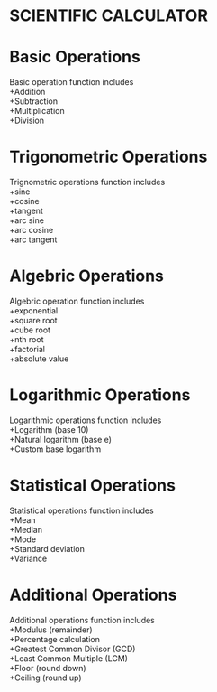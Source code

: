 # SCIENTIFIC CALCULATOR
# Basic Operations
Basic operation function includes \
+Addition \
+Subtraction \
+Multiplication\
+Division
# Trigonometric Operations 
Trignometric operations function includes\
+sine \
+cosine\
+tangent\
+arc sine\
+arc cosine\
+arc tangent
# Algebric Operations 
Algebric operation function includes\
+exponential\
+square root\
+cube root\
+nth root\
+factorial \
+absolute value
# Logarithmic Operations 
Logarithmic operations function includes\
+Logarithm (base 10)\
+Natural logarithm (base e)\
+Custom base logarithm
# Statistical Operations
Statistical operations function includes\
+Mean\
+Median\
+Mode\
+Standard deviation\
+Variance
# Additional Operations
Additional operations function includes\
+Modulus (remainder)\
+Percentage calculation\
+Greatest Common Divisor (GCD)\
+Least Common Multiple (LCM)\
+Floor (round down)\
+Ceiling (round up)



